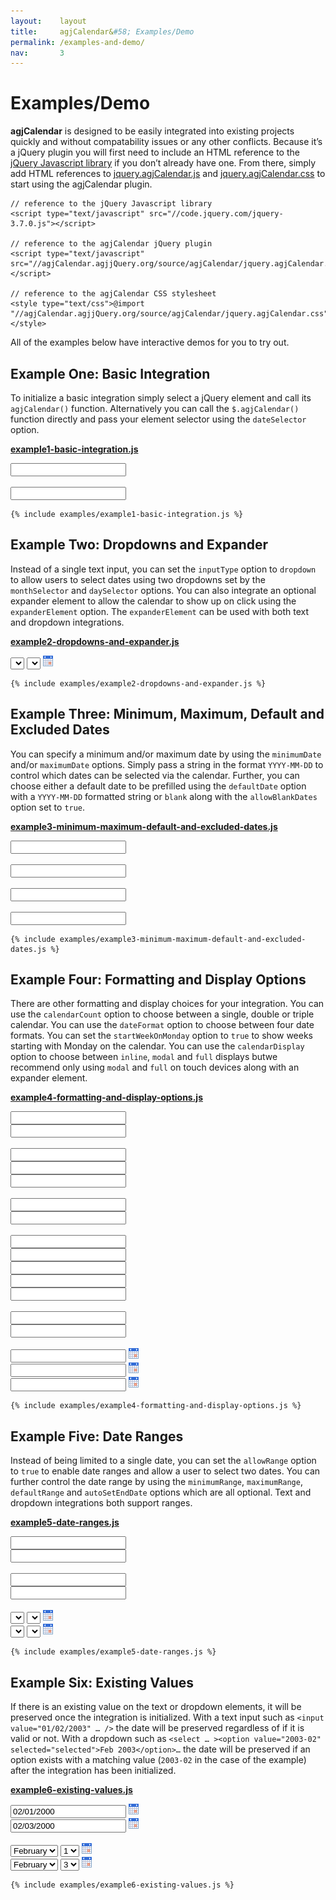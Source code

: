 ```yaml
---
layout:    layout
title:     agjCalendar&#58; Examples/Demo
permalink: /examples-and-demo/
nav:       3
---
```


# Examples/Demo

**agjCalendar** is designed to be easily integrated into existing projects quickly and without compatability issues or any other conflicts. Because it’s a jQuery plugin you will first need to include an HTML reference to the [jQuery Javascript library](https://jquery.com) if you don’t already have one. From there, simply add HTML references to [jquery.agjCalendar.js](/source/javascript/) and [jquery.agjCalendar.css](/source/css/) to start using the agjCalendar plugin.

    // reference to the jQuery Javascript library
    <script type="text/javascript" src="//code.jquery.com/jquery-3.7.0.js"></script>

    // reference to the agjCalendar jQuery plugin
    <script type="text/javascript" src="//agjCalendar.agjjQuery.org/source/agjCalendar/jquery.agjCalendar.js"></script>

    // reference to the agjCalendar CSS stylesheet
    <style type="text/css">@import "//agjCalendar.agjjQuery.org/source/agjCalendar/jquery.agjCalendar.css";</style>

All of the examples below have interactive demos for you to try out.

## Example One: Basic Integration

To initialize a basic integration simply select a jQuery element and call its `agjCalendar()` function. Alternatively you can call the `$.agjCalendar()` function directly and pass your element selector using the `dateSelector` option.

[**example1-basic-integration.js**](https://github.com/andrewgjohnson/agjCalendar/blob/master/examples/example1-basic-integration.js)

<form method="post" action="/examples-and-demo/" onsubmit="return false;" class="demo">
    <p>
        <input type="text" value="" id="example1-basic" />
        <br />
        <br />
        <input type="text" value="" id="example1-alternative" />
    </p>
    <pre><code>{% include examples/example1-basic-integration.js %}</code></pre>
</form>
<script type="text/javascript">
<!--
{% include examples/example1-basic-integration.js %}
-->
</script>

## Example Two: Dropdowns and Expander

Instead of a single text input, you can set the `inputType` option to `dropdown` to allow users to select dates using two dropdowns set by the `monthSelector` and `daySelector` options. You can also integrate an optional expander element to allow the calendar to show up on click using the `expanderElement` option. The `expanderElement` can be used with both text and dropdown integrations.

[**example2-dropdowns-and-expander.js**](https://github.com/andrewgjohnson/agjCalendar/blob/master/examples/example2-dropdowns-and-expander.js)

<form method="post" action="/examples-and-demo/" onsubmit="return false;" class="demo">
    <p>
        <select id="example2-month"></select>
        <select id="example2-day"></select>
        <img src="/documentation/agjCalendar.agjjQuery.org/images/calendar-icon.gif" alt="Calendar Icon" id="example2-icon" />
    </p>
    <pre><code>{% include examples/example2-dropdowns-and-expander.js %}</code></pre>
</form>
<script type="text/javascript">
<!--
{% include examples/example2-dropdowns-and-expander.js %}
-->
</script>

## Example Three: Minimum, Maximum, Default and Excluded Dates

You can specify a minimum and/or maximum date by using the `minimumDate` and/or `maximumDate` options. Simply pass a string in the format `YYYY-MM-DD` to control which dates can be selected via the calendar. Further, you can choose either a default date to be prefilled using the `defaultDate` option with a `YYYY-MM-DD` formatted string or `blank` along with the `allowBlankDates` option set to `true`.

[**example3-minimum-maximum-default-and-excluded-dates.js**](https://github.com/andrewgjohnson/agjCalendar/blob/master/examples/example3-minimum-maximum-default-and-excluded-dates.js)

<form method="post" action="/examples-and-demo/" onsubmit="return false;" class="demo">
    <p>
        <input type="text" value="" id="example3-blank" />
        <br />
        <br />
        <input type="text" value="" id="example3-prefill" />
        <br />
        <br />
        <input type="text" value="" id="example3-object" />
        <br />
        <br />
        <input type="text" value="" id="example3-exclusions" />
    </p>
    <pre><code>{% include examples/example3-minimum-maximum-default-and-excluded-dates.js %}</code></pre>
</form>
<script type="text/javascript">
<!--
{% include examples/example3-minimum-maximum-default-and-excluded-dates.js %}
-->
</script>

## Example Four: Formatting and Display Options

There are other formatting and display choices for your integration. You can use the `calendarCount` option to choose between a single, double or triple calendar. You can use the `dateFormat` option to choose between four date formats. You can set the `startWeekOnMonday` option to `true` to show weeks starting with Monday on the calendar. You can use the `calendarDisplay` option to choose between `inline`, `modal` and `full` displays butwe recommend only using `modal` and `full` on touch devices along with an expander element.

[**example4-formatting-and-display-options.js**](https://github.com/andrewgjohnson/agjCalendar/blob/master/examples/example4-formatting-and-display-options.js)

<form method="post" action="/examples-and-demo/" onsubmit="return false;" class="demo">
    <p>
        <input type="text" value="" id="example4-english" />
        <br />
        <input type="text" value="" id="example4-french" />
        <br />
        <br />
        <input type="text" value="" id="example4-single" />
        <br />
        <input type="text" value="" id="example4-double" />
        <br />
        <input type="text" value="" id="example4-triple" />
        <br />
        <br />
        <input type="text" value="" id="example4-start-on-sunday" />
        <br />
        <input type="text" value="" id="example4-start-on-monday" />
        <br />
        <br />
        <input type="text" value="" id="example4-date-format-1" />
        <br />
        <input type="text" value="" id="example4-date-format-2" />
        <br />
        <input type="text" value="" id="example4-date-format-3" />
        <br />
        <input type="text" value="" id="example4-date-format-4" />
        <br />
        <input type="text" value="" id="example4-date-format-5" />
        <br />
        <br />
        <input type="text" value="" id="example4-short-day-names" />
        <br />
        <input type="text" value="" id="example4-medium-day-names" />
        <br />
        <br />
        <input type="text" value="" id="example4-inline" />
        <img src="/documentation/agjCalendar.agjjQuery.org/images/calendar-icon.gif" alt="Calendar Icon" id="example4-inline-icon" />
        <br />
        <input type="text" value="" id="example4-modal" />
        <img src="/documentation/agjCalendar.agjjQuery.org/images/calendar-icon.gif" alt="Calendar Icon" id="example4-modal-icon" />
        <br />
        <input type="text" value="" id="example4-full" />
        <img src="/documentation/agjCalendar.agjjQuery.org/images/calendar-icon.gif" alt="Calendar Icon" id="example4-full-icon" />
    </p>
    <pre><code>{% include examples/example4-formatting-and-display-options.js %}</code></pre>
</form>
<script type="text/javascript">
<!--
{% include examples/example4-formatting-and-display-options.js %}
-->
</script>

## Example Five: Date Ranges

Instead of being limited to a single date, you can set the `allowRange` option to `true` to enable date ranges and allow a user to select two dates. You can further control the date range by using the `minimumRange`, `maximumRange`, `defaultRange` and `autoSetEndDate` options which are all optional. Text and dropdown integrations both support ranges.

[**example5-date-ranges.js**](https://github.com/andrewgjohnson/agjCalendar/blob/master/examples/example5-date-ranges.js)

<form method="post" action="/examples-and-demo/" onsubmit="return false;" class="demo">
    <p>
        <input type="text" value="" id="example5-basic-start" />
        <br />
        <input type="text" value="" id="example5-basic-end" />
        <br />
        <br />
        <input type="text" value="" id="example5-advanced-start" />
        <br />
        <input type="text" value="" id="example5-advanced-end" />
        <br />
        <br />
        <select id="example5-month-start"></select>
        <select id="example5-day-start"></select>
        <img src="/documentation/agjCalendar.agjjQuery.org/images/calendar-icon.gif" alt="Calendar Icon" id="example5-icon-start" />
        <br />
        <select id="example5-month-end"></select>
        <select id="example5-day-end"></select>
        <img src="/documentation/agjCalendar.agjjQuery.org/images/calendar-icon.gif" alt="Calendar Icon" id="example5-icon-end" />
    </p>
    <pre><code>{% include examples/example5-date-ranges.js %}</code></pre>
</form>
<script type="text/javascript">
<!--
{% include examples/example5-date-ranges.js %}
-->
</script>

## Example Six: Existing Values

If there is an existing value on the text or dropdown elements, it will be preserved once the integration is initialized. With a text input such as `<input value="01/02/2003" … />` the date will be preserved regardless of if it is valid or not. With a dropdown such as `<select … ><option value="2003-02" selected="selected">Feb 2003</option>…` the date will be preserved if an option exists with a matching value (`2003-02` in the case of the example) after the integration has been initialized.

[**example6-existing-values.js**](https://github.com/andrewgjohnson/agjCalendar/blob/master/examples/example6-existing-values.js)

<form method="post" action="/examples-and-demo/" onsubmit="return false;" class="demo">
    <p>
        <input type="text" value="02/01/2000" id="example6-start" />
        <img src="/documentation/agjCalendar.agjjQuery.org/images/calendar-icon.gif" alt="Calendar Icon" id="example6-text-icon-start" />
        <br />
        <input type="text" value="02/03/2000" id="example6-end" />
        <img src="/documentation/agjCalendar.agjjQuery.org/images/calendar-icon.gif" alt="Calendar Icon" id="example6-text-icon-end" />
        <br />
        <br />
        <select id="example6-month-start">
            <option value=""></option>
            <option value="2000-02" selected="selected">February</option>
        </select>
        <select id="example6-day-start">
            <option value=""></option>
            <option value="01" selected="selected">1</option>
        </select>
        <img src="/documentation/agjCalendar.agjjQuery.org/images/calendar-icon.gif" alt="Calendar Icon" id="example6-dropdown-icon-start" />
        <br />
        <select id="example6-month-end">
            <option value=""></option>
            <option value="2000-02" selected="selected">February</option>
        </select>
        <select id="example6-day-end">
            <option value=""></option>
            <option value="03" selected="selected">3</option>
        </select>
        <img src="/documentation/agjCalendar.agjjQuery.org/images/calendar-icon.gif" alt="Calendar Icon" id="example6-dropdown-icon-end" />
    </p>
    <pre><code>{% include examples/example6-existing-values.js %}</code></pre>
</form>
<script type="text/javascript">
<!--
{% include examples/example6-existing-values.js %}
-->
</script>

